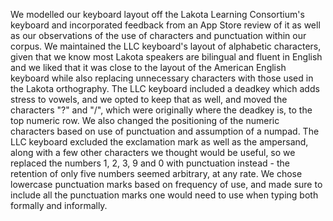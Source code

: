 We modelled our keyboard layout off the Lakota Learning Consortium's keyboard and incorporated feedback from an App Store review of it as well as our observations of the use of characters and punctuation within our corpus. We maintained the LLC keyboard's layout of alphabetic characters, given that we know most Lakota speakers are bilingual and fluent in English and we liked that it was close to the layout of the American English keyboard while also replacing unnecessary characters with those used in the Lakota orthography. The LLC keyboard included a deadkey which adds stress to vowels, and we opted to keep that as well, and moved the characters "?" and "/", which were originally where the deadkey is, to the top numeric row. We also changed the positioning of the numeric characters based on use of punctuation and assumption of a numpad. The LLC keyboard excluded the exclamation mark as well as the ampersand, along with a few other characters we thought would be useful, so we replaced the numbers 1, 2, 3, 9 and 0 with punctuation instead - the retention of only five numbers seemed arbitrary, at any rate. We chose lowercase punctuation marks based on frequency of use, and made sure to include all the punctuation marks one would need to use when typing both formally and informally.
